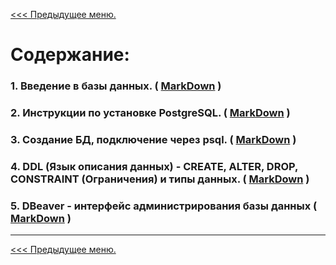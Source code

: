 [<<< Предыдущее меню.](..%2F..%2FDataBase_info.md)

# Содержание:

### 1. Введение в базы данных. ( [MarkDown](/study_materials/DataBase/PostgreSQL/Netology/materials/Netology_PostgreSQL.md) )

### 2. Инструкции по установке PostgreSQL. ( [MarkDown](/study_materials/DataBase/PostgreSQL/Netology/materials/Netology_PostgreSQL_install.md) )

### 3. Создание БД, подключение через psql. ( [MarkDown](/study_materials/DataBase/PostgreSQL/Netology/materials/creatdb_and_connect_psql.md) )

### 4. DDL (Язык описания данных) - CREATE, ALTER, DROP, CONSTRAINT (Ограничения) и типы данных. ( [MarkDown](/study_materials/DataBase/PostgreSQL/Netology/materials/Data_Definition_Language.md) )

### 5. DBeaver -  интерфейс администрирования базы данных ( [MarkDown](/study_materials/DataBase/PostgreSQL/Netology/materials/DBeaver.md) )

***
[<<< Предыдущее меню.](..%2F..%2FDataBase_info.md)